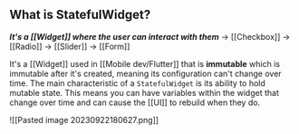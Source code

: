 
## What is StatefulWidget?

***It's a [[Widget]] where the user can interact with them***
	-> [[Checkbox]]
	-> [[Radio]]
	-> [[Slider]]
	-> [[Form]]
	
It's a [[Widget]] used in [[Mobile dev/Flutter]] that is **immutable** which is immutable after it's created, meaning its configuration can't change over time. The main characteristic of a `StatefulWidget` is its ability to hold mutable state. This means you can have variables within the widget that change over time and can cause the [[UI]] to rebuild when they do.

![[Pasted image 20230922180627.png]]


